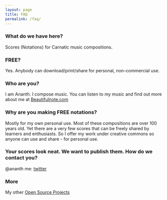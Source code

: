 ```yaml
---
layout: page
title: FAQ
permalink: /faq/
---
```


###  What do we have here?

Scores (Notations) for Carnatic music compositions. 

### FREE?

Yes. Anybody can download/print/share for personal, non-commercial use.

### Who are you?

I am Ananth. I compose music.  You can listen to my music and find out more about me at [Beautifulnote.com](http://beautifulnote.com/blog) 

### Why are you making FREE notations?

Mostly for my own personal use. Most of these compositions are over 100 years old. Yet there are a very few scores that can be freely shared by learners and enthusiasts. So I offer my work under creative commons so anyone can use and share - for personal use. 

### Your scores look neat. We want to publish them. How do we contact you?

@ananth me: [twitter]

### More

My other [Open Source Projects](http://ananthp.github.io)


[twitter]: https://twitter.com/ananth
